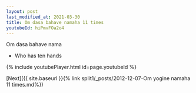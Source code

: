 ```yaml
---
layout: post
last_modified_at: 2021-03-30
title: Om dasa bahave namaha 11 times
youtubeId: hiPmvFOa2o4
---
```

 
 
Om dasa bahave nama 
 
 -  Who has ten hands 
 
  
 
  
 
 
 
 
 
 


{% include youtubePlayer.html id=page.youtubeId %}
 
[Next]({{ site.baseurl }}{% link  split1/_posts/2012-12-07-Om yogine namaha 11 times.md%})
 
